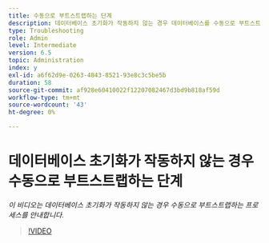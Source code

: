 ```yaml
---
title: 수동으로 부트스트랩하는 단계
description: 데이터베이스 초기화가 작동하지 않는 경우 데이터베이스를 수동으로 부트스트랩하는 단계
type: Troubleshooting
role: Admin
level: Intermediate
version: 6.5
topic: Administration
index: y
exl-id: a6f62d9e-0263-4843-8521-93e8c3c5be5b
duration: 58
source-git-commit: af928e60410022f12207082467d3bd9b818af59d
workflow-type: tm+mt
source-wordcount: '43'
ht-degree: 0%

---
```


# 데이터베이스 초기화가 작동하지 않는 경우 수동으로 부트스트랩하는 단계

*이 비디오는 데이터베이스 초기화가 작동하지 않는 경우 수동으로 부트스트랩하는 프로세스를 안내합니다.*

>[!VIDEO](https://video.tv.adobe.com/v/335515?quality=12&learn=on)
